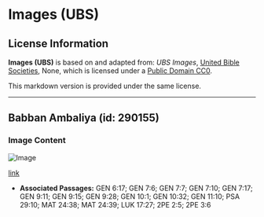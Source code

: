 # Images (UBS)

## License Information

**Images (UBS)** is based on and adapted from: _UBS Images_, [United Bible Societies](https://unitedbiblesocieties.org/), None, which is licensed under a [Public Domain CC0](https://creativecommons.org/public-domain/cc0/).

This markdown version is provided under the same license.



--------------------------------

## Babban Ambaliya (id: 290155)

### Image Content

![Image](https://cdn.aquifer.bible/aquifer-content/resources/Media/WEB-0865_great_flood.jpg)

[link](https://cdn.aquifer.bible/aquifer-content/resources/Media/WEB-0865_great_flood.jpg)

* **Associated Passages:** GEN 6:17; GEN 7:6; GEN 7:7; GEN 7:10; GEN 7:17; GEN 9:11; GEN 9:15; GEN 9:28; GEN 10:1; GEN 10:32; GEN 11:10; PSA 29:10; MAT 24:38; MAT 24:39; LUK 17:27; 2PE 2:5; 2PE 3:6

